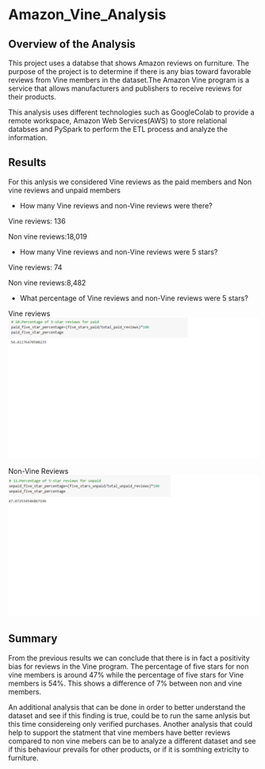 # Amazon_Vine_Analysis

## Overview of the Analysis

This project uses a databse that shows Amazon reviews on furniture. The purpose of the project is to determine if there is any bias toward favorable reviews from Vine members in the dataset.The Amazon Vine program is a service that allows manufacturers and publishers to receive reviews for their products. 
 
This analysis uses different technologies such as GoogleColab to provide a remote workspace, Amazon Web Services(AWS) to store relational databses and PySpark to perform the ETL process and analyze the information.

## Results

For this anlysis we considered Vine reviews as the paid members and Non vine reviews and unpaid members

* How many Vine reviews and non-Vine reviews were there?

Vine reviews: 136

Non vine reviews:18,019

* How many Vine reviews  and non-Vine reviews were 5 stars? 

Vine reviews: 74

Non vine reviews:8,482

* What percentage of Vine reviews  and non-Vine reviews were 5 stars? 

Vine reviews
![](paid_five_star_percentage.png)


Non-Vine Reviews
![](unpaid_five_star_percentage.png)


## Summary 
From the previous results we can conclude that there is in fact a positivity bias for reviews in the Vine program. The percentage of five stars for non vine members is around 47% while the percentage of five stars for Vine members is 54%. This shows a difference of 7% between non and vine members.

An additional analysis that can be done in order to better understand the dataset and see if this finding is true, could be to run the same anlysis but this time considereing only verified purchases. Another analysis that could help to support the statment that vine members have better reviews compared to non vine mebers can be to analyze a different dataset and see if this behaviour prevails for other products, or if it is somthing extriclty to furniture. 

